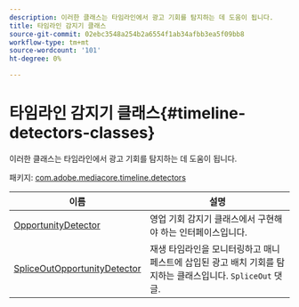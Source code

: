 ```yaml
---
description: 이러한 클래스는 타임라인에서 광고 기회를 탐지하는 데 도움이 됩니다.
title: 타임라인 감지기 클래스
source-git-commit: 02ebc3548a254b2a6554f1ab34afbb3ea5f09bb8
workflow-type: tm+mt
source-wordcount: '101'
ht-degree: 0%

---
```


# 타임라인 감지기 클래스{#timeline-detectors-classes}

이러한 클래스는 타임라인에서 광고 기회를 탐지하는 데 도움이 됩니다.

패키지: [com.adobe.mediacore.timeline.detectors](https://help.adobe.com/en_US/primetime/api/psdk/asdoc-dhls_1.4/com/adobe/mediacore/timeline/detectors/package-detail.html)

| 이름 | 설명 |
|---|---|
| [OpportunityDetector](https://help.adobe.com/en_US/primetime/api/psdk/asdoc-dhls_1.4/com/adobe/mediacore/timeline/detectors/OpportunityDetector.html) | 영업 기회 감지기 클래스에서 구현해야 하는 인터페이스입니다. |
| [SpliceOutOpportunityDetector](https://help.adobe.com/en_US/primetime/api/psdk/asdoc-dhls_1.4/com/adobe/mediacore/timeline/detectors/SpliceOutOpportunityDetector.html) | 재생 타임라인을 모니터링하고 매니페스트에 삽입된 광고 배치 기회를 탐지하는 클래스입니다. `SpliceOut` 댓글. |
